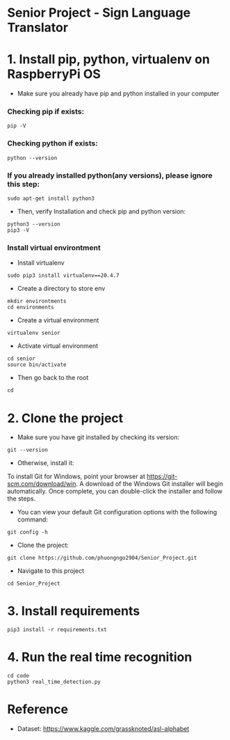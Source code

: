 # Senior Project - Sign Language Translator

# 1. Install pip, python, virtualenv on RaspberryPi OS
* Make sure you already have pip and python installed in your computer<br />

### Checking pip if exists:
```
pip -V
```
### Checking python  if exists:
```
python --version
```
### If you already installed python(any versions), please ignore this step:
```
sudo apt-get install python3
```
* Then, verify Installation and check pip and python version:
```
python3 --version
pip3 -V

```
### Install virtual environtment
* Install virtualenv
```
sudo pip3 install virtualenv==20.4.7
```
* Create a directory to store env
```
mkdir environtments
cd environments
```
* Create a virtual environment
```
virtualenv senior
```
* Activate virtual environment
```
cd senior
source bin/activate
```
* Then go back to the root
```
cd 
```
# 2. Clone the project
* Make sure you have git installed by checking its version:
```
git --version 
```
* Otherwise, install it:

To install Git for Windows, point your browser at https://git-scm.com/download/win. A download of the Windows Git installer will begin automatically. Once complete, you can double-click the installer and follow the steps.<br />
* You can view your default Git configuration options with the following command:
```
git config -h
```
* Clone the project:
```
git clone https://github.com/phuongngo2904/Senior_Project.git
```
* Navigate to this project 
```
cd Senior_Project
```
# 3.  Install requirements
```
pip3 install -r requirements.txt
```
# 4. Run the real time recognition
```
cd code
python3 real_time_detection.py
```
# Reference 
* Dataset: https://www.kaggle.com/grassknoted/asl-alphabet
